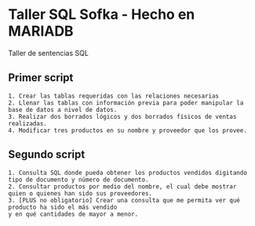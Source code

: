 # Taller SQL Sofka - Hecho en MARIADB
Taller de sentencias SQL
## Primer script
    1. Crear las tablas requeridas con las relaciones necesarias
    2. Llenar las tablas con información previa para poder manipular la base de datos a nivel de datos.
    3. Realizar dos borrados lógicos y dos borrados físicos de ventas realizadas.
    4. Modificar tres productos en su nombre y proveedor que los provee.
    


## Segundo script
    1. Consulta SQL donde pueda obtener los productos vendidos digitando tipo de documento y número de documento.
    2. Consultar productos por medio del nombre, el cual debe mostrar quien o quienes han sido sus proveedores.
    3. [PLUS no obligatorio] Crear una consulta que me permita ver qué producto ha sido el más vendido 
    y en qué cantidades de mayor a menor.
